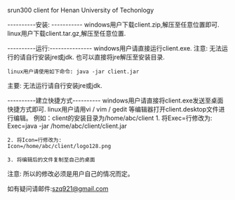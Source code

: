 

srun300 client for Henan University of Techonlogy


----------安装: -----------
	windows用户下载client.zip,解压至任意位置即可.
	linux用户下载client.tar.gz,解压至任意位置.

----------运行:---------------
	windows用户请直接运行client.exe.
注意: 无法运行的请自行安装jre或jdk. 也可以直接将jre解压至安装目录.

	linux用户请使用如下命令: java -jar client.jar
主要: 无法运行请自行安装jre或jdk.

----------建立快捷方式----------
	windows用户请直接将client.exe发送至桌面快捷方式即可.
	linux用户请用vi / vim / gedit 等编辑器打开client.desktop文件进行编辑。
例如：client的安装目录为/home/abc/client
	1. 将Exec=行修改为:
	Exec=java -jar /home/abc/client/client.jar

	2. 将Icon=行修改为:
	Icon=/home/abc/client/logo128.png

	3. 将编辑后的文件复制至自己的桌面

注意: 所以的修改必须是用户自己的情况而定。


如有疑问请邮件:szq921@gmail.com
